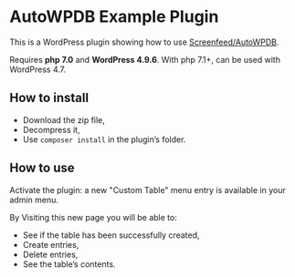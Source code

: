# AutoWPDB Example Plugin

This is a WordPress plugin showing how to use [Screenfeed/AutoWPDB](https://github.com/Screenfeed/autowpdb).

Requires **php 7.0** and **WordPress 4.9.6**. With php 7.1+, can be used with WordPress 4.7.

## How to install

* Download the zip file,
* Decompress it,
* Use `composer install` in the plugin’s folder.

## How to use

Activate the plugin: a new "Custom Table" menu entry is available in your admin menu.

By Visiting this new page you will be able to:

* See if the table has been successfully created,
* Create entries,
* Delete entries,
* See the table’s contents.
